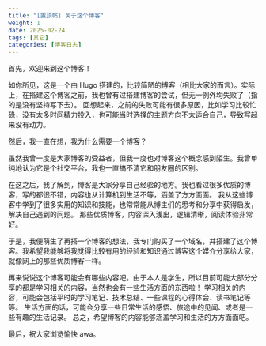 ```yaml
---
title: "[置顶帖] 关于这个博客"
weight: 1
date: 2025-02-24
tags: [其它]
categories: [博客日志]
---
```


首先，欢迎来到这个博客！

如你所见，这是一个由 Hugo 搭建的，比较简陋的博客（相比大家的而言）。实际上，在搭建这个博客之前，我也曾有过搭建博客的尝试，但无一例外均失败了（指的是没有坚持写下去）。 回想起来，之前的失败可能有很多原因，比如学习比较忙碌，没有太多时间精力投入，也可能当时选择的主题方向不太适合自己，导致写起来没有动力。

然后，我一直在想，我为什么需要一个博客？

虽然我曾一度是大家博客的受益者，但我一度也对博客这个概念感到陌生。我曾单纯地认为它是个社交平台，我也一直搞不清它和朋友圈的区别。

在这之后，我了解到，博客是大家分享自己经验的地方。我也看过很多优质的博客，写的都很不错，内容也从计算机到生活不等，涵盖了方方面面。 我从这些博客中学到了很多实用的知识和技能，也常常能从博主们的思考和分享中获得启发，解决自己遇到的问题。 那些优质博客，内容深入浅出，逻辑清晰，阅读体验非常好。

于是，我便萌生了再搭一个博客的想法，我专门购买了一个域名，并搭建了这个博客。我希望我能够将我觉得比较有用的经验和知识通过博客这个媒介分享给大家，就像网上的那些优质博客一样。

再来说说这个博客可能会有哪些内容吧。由于本人是学生，所以目前可能大部分分享的都是学习相关的内容，当然也会有一些生活方面的东西啦！ 学习相关的内容，可能会包括平时的学习笔记、技术总结、一些课程的心得体会、读书笔记等等。 生活方面的话，可能会分享一些日常生活的感悟、旅途中的见闻、或者是一些有趣的生活记录。 总之，希望博客的内容能够涵盖学习和生活的方方面面吧。

最后，祝大家浏览愉快 awa。
